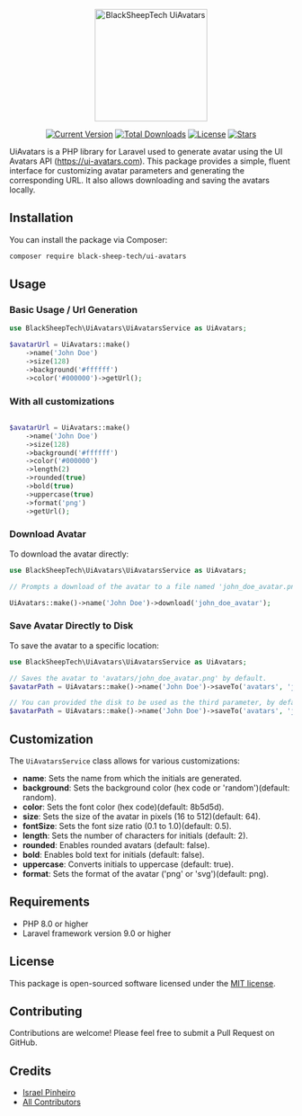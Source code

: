 <p align="center">
    <a href="https://github.com/BlackSheepTech/ui-avatars" target="_blank">
        <img src="https://avatars.githubusercontent.com/u/85756821?s=400&u=14843f72938dc40cbd14400f5b3daad45f054f43&v=4" width="200" alt="BlackSheepTech UiAvatars">
    </a>
</p>

<p align="center">
    <a href="https://packagist.org/packages/black-sheep-tech/ui-avatars"><img src="https://img.shields.io/packagist/v/black-sheep-tech/ui-avatars" alt="Current Version"></a>
    <a href="https://packagist.org/packages/black-sheep-tech/ui-avatars"><img src="https://img.shields.io/packagist/dt/black-sheep-tech/ui-avatars" alt="Total Downloads"></a>
    <a href="https://packagist.org/packages/black-sheep-tech/ui-avatars"><img src="https://img.shields.io/github/license/BlackSheepTech/ui-avatars" alt="License"></a>
    <a href="https://packagist.org/packages/black-sheep-tech/ui-avatars"><img src="https://img.shields.io/github/stars/BlackSheepTech/ui-avatars" alt="Stars"></a>
</p>

UiAvatars is a PHP library for Laravel used to generate avatar using the UI Avatars API (https://ui-avatars.com).
This package provides a simple, fluent interface for customizing avatar parameters and generating the corresponding URL. It also allows downloading and saving the avatars locally.

## Installation

You can install the package via Composer:

```bash
composer require black-sheep-tech/ui-avatars
```

## Usage

### Basic Usage / Url Generation

```php
use BlackSheepTech\UiAvatars\UiAvatarsService as UiAvatars;

$avatarUrl = UiAvatars::make()
    ->name('John Doe')
    ->size(128)
    ->background('#ffffff')
    ->color('#000000')->getUrl();
```

### With all customizations

```php

$avatarUrl = UiAvatars::make()
    ->name('John Doe')
    ->size(128)
    ->background('#ffffff')
    ->color('#000000')
    ->length(2)
    ->rounded(true)
    ->bold(true)
    ->uppercase(true)
    ->format('png')
    ->getUrl();
```

### Download Avatar

To download the avatar directly:

```php
use BlackSheepTech\UiAvatars\UiAvatarsService as UiAvatars;

// Prompts a download of the avatar to a file named 'john_doe_avatar.png', by default, if a file name is not provided, a random name will be generated.

UiAvatars::make()->name('John Doe')->download('john_doe_avatar');
```

### Save Avatar Directly to Disk

To save the avatar to a specific location:

```php
use BlackSheepTech\UiAvatars\UiAvatarsService as UiAvatars;

// Saves the avatar to 'avatars/john_doe_avatar.png' by default.
$avatarPath = UiAvatars::make()->name('John Doe')->saveTo('avatars', 'john_doe_avatar');

// You can provided the disk to be used as the third parameter, by default, the application's default disk will be used.
$avatarPath = UiAvatars::make()->name('John Doe')->saveTo('avatars', 'john_doe_avatar', 'public');
```

## Customization

The `UiAvatarsService` class allows for various customizations:

- **name**: Sets the name from which the initials are generated.
- **background**: Sets the background color (hex code or 'random')(default: random).
- **color**: Sets the font color (hex code)(default: 8b5d5d).
- **size**: Sets the size of the avatar in pixels (16 to 512)(default: 64).
- **fontSize**: Sets the font size ratio (0.1 to 1.0)(default: 0.5).
- **length**: Sets the number of characters for initials (default: 2).
- **rounded**: Enables rounded avatars (default: false).
- **bold**: Enables bold text for initials (default: false).
- **uppercase**: Converts initials to uppercase (default: true).
- **format**: Sets the format of the avatar ('png' or 'svg')(default: png).

## Requirements

- PHP 8.0 or higher
- Laravel framework version 9.0 or higher

## License

This package is open-sourced software licensed under the [MIT license](LICENSE).

## Contributing

Contributions are welcome! Please feel free to submit a Pull Request on GitHub.

## Credits

- [Israel Pinheiro](https://github.com/IsraelPinheiro)
- [All Contributors](https://github.com/BlackSheepTech/ui-avatars/graphs/contributors)
